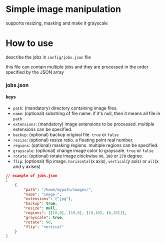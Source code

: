 # Simple image manipulation
supports resizing, masking and make it grayscale

# How to use
describe the jobs in `config/jobs.json` file

this file can contain multiple jobs and they are processed in the order specified by the JSON array

### jobs.json
#### keys
- `path`: (mandatory) directory containing image files.
- `name`: (optional) substring of file name. if it's null, then it means all file in `path`
- `extensions`: (mandatory) image extensions to be processed. multiple extensions can be specified.
- `backup`: (optional) backup original file. `true` or `false`
- `resize`: (optional) resize ratio. a floating point real number.
- `regions`: (optional) masking regions. multiple regions can be specified.
- `grayscale`: (optional) change image color to grayscale. `true` or `false`
- `rotate`: (optional) rotate image clockwise `90`, `180` or `270` degree.
- `flip`: (optional) flip image. `horizontal`(x axis), `vertical`(y axis) or `all`(x and y axises)

```json
// example of jobs.json
[
    {
        "path": "/home/mypath/images/",
        "name": "image-",
        "extensions": ["jpg"],
        "backup": true,
        "resize": null,
        "regions": [[[0,0], [10,0], [10,10], [0,10]]],
        "grayscale": true,
        "rotate": 90,
        "flip": "vertical"
    }
]
```